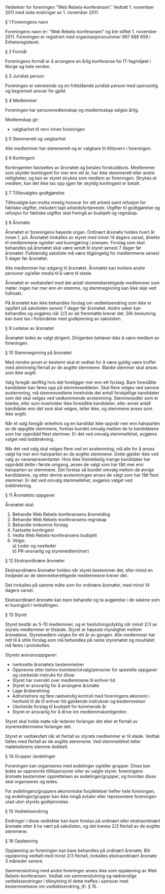 Vedtekter for foreningen ”Web Rebels-konferansen”.
Vedtatt 1. november 2011 med siste endringer av 1. november 2011.

§ 1 Foreningens navn

Foreningens navn er: “Web Rebels-konferansen” og ble stiftet 1. november 2011.
Foreningen er registrert med organisasjonsnummer 997 686 659 i Enhetsregisteret.

§ 2 Formål

Foreningens formål er å arrangere en årlig konferanse for IT-fagmiljøet i Norge og hele verden.

§ 3 Juridisk person

Foreningen er selveiende og en frittstående juridisk person med upersonlig og begrenset ansvar for gjeld.

§ 4 Medlemmer

Foreningen har personmedlemskap og medlemsskap selges årlig.

Medlemskap gir:
- valgbarhet til verv innen foreningen

§ 5 Stemmerett og valgbarhet

Alle medlemmer har stemmerett og er valgbare til tillitsverv i foreningen.

§ 6 Kontingent

Kontingenten fastsettes av årsmøtet og betales forskuddsvis.
Medlemmer som skylder kontingent for mer enn ett år, har ikke stemmerett eller andre rettigheter, og kan av styret strykes som medlem av foreningen.
Strykes et medlem, kan det ikke tas opp igjen før skyldig kontingent er betalt.

§ 7 Tillitsvalgtes godtgjørelse

Tillitsvalgte kan motta rimelig honorar for sitt arbeid samt refusjon for faktiske utgifter, inkludert tapt arbeidsfortjeneste.
Utgifter til godtgjørelse og refusjon for faktiske utgifter skal fremgå av budsjett og regnskap.

§ 8 Årsmøte

Årsmøtet er foreningens høyeste organ.
Ordinært årsmøte holdes hvert år innen 1. juli.
Årsmøtet innkalles av styret med minst 14 dagers varsel, direkte til medlemmene og/eller ved kunngjøring i pressen.
Forslag som skal behandles på årsmøtet skal være sendt til styret senest 7 dager før årsmøtet.
Fullstendig saksliste må være tilgjengelig for medlemmene senest 5 dager før årsmøtet.

Alle medlemmer har adgang til årsmøtet.
Årsmøtet kan invitere andre personer og/eller media til å være til stede.

Årsmøtet er vedtaksført med det antall stemmeberettigede medlemmer som møter.
Ingen har mer enn én stemme, og stemmegivning kan ikke skje ved fullmakt.

På årsmøtet kan ikke behandles forslag om vedtektsendring som ikke er oppført på sakslisten senest 7 dager før årsmøtet.
Andre saker kan behandles og avgjøres når 2/3 av de fremmøtte krever det.
Slik beslutning kan bare tas i forbindelse med godkjenning av sakslisten.

§ 9 Ledelse av årsmøtet

Årsmøtet ledes av valgt dirigent.
Dirigenten behøver ikke å være medlem av foreningen.	

§ 10 Stemmegivning på årsmøtet

Med mindre annet er bestemt skal et vedtak for å være gyldig være truffet med alminnelig flertall av de avgitte stemmene. Blanke stemmer skal anses som ikke avgitt.

Valg foregår skriftlig hvis det foreligger mer enn ett forslag.
Bare foreslåtte kandidater kan føres opp på stemmeseddelen.
Skal flere velges ved samme avstemming, må stemmesedlene inneholde det antall forskjellige kandidater som det skal velges ved vedkommende avstemming.
Stemmesedler som er blanke, eller som inneholder ikke foreslåtte kandidater, eller annet antall kandidater enn det som skal velges, teller ikke, og stemmene anses som ikke avgitt.

Når et valg foregår enkeltvis og en kandidat ikke oppnår mer enn halvparten av de oppgitte stemmene, foretas bundet omvalg mellom de to kandidatene som har oppnådd flest stemmer. Er det ved omvalg stemmelikhet, avgjøres valget ved loddtrekning.

Når det ved valg skal velges flere ved en avstemming, må alle for å anses valgt ha mer enn halvparten av de avgitte stemmene.
Dette gjelder ikke ved valg av vararepresentanter.
Hvis ikke tilstrekkelig mange kandidater har oppnådd dette i første omgang, anses de valgt som har fått mer enn halvparten av stemmene.
Det foretas så bundet omvalg mellom de øvrige kandidatene, og etter denne avstemningen anses de valgt som har fått flest stemmer.
Er det ved omvalg stemmelikhet, avgjøres valget ved loddtrekning.

§ 11 Årsmøtets oppgaver

Årsmøtet skal:
1.	Behandle Web Rebels-konferansens årsmelding
2.	Behandle Web Rebels-konferansens regnskap
3.	Behandle innkomne forslag
4.	Fastsette kontingent
5.	Vedta Web Rebels-konferansens budsjett
6.	Velge:  
	a) Leder og nestleder  
	b) PR-ansvarlig og styremedlem(mer)
	
§ 12 Ekstraordinære årsmøter

Ekstraordinære årsmøter holdes når styret bestemmer det, eller minst en tredjedel av de stemmeberettigede medlemmene krever det.

Det innkalles på samme måte som for ordinære årsmøter, med minst 14 dagers varsel.

Ekstraordinært årsmøte kan bare behandle og ta avgjørelse i de sakene som er kunngjort i innkallingen.

§ 13 Styret

Styret består av 5-10 medlemmer, og er beslutningsdyktig når minst 2/3 av styrets medlemmer er tilstede.
Styret er høyeste myndighet mellom årsmøtene.
Styremedlem velges for ett år av gangen.
Alle medlemmer har rett til å stille forslag som må behandles på neste styremøtet og resultatet må føres i protokollen.

Styrets ansvarsoppgaver:
- Iverksette årsmøtets bestemmelser
- Oppnevne etter behov komiteer/utvalg/personer for spesielle oppgaver og utarbeide instruks for disse
- Styret har oversikt over medlemmene til enhver tid.
- Styret er ansvarlig for å arrangere årsmøte
- Lage årsberetning
- Administrere og føre nødvendig kontroll med foreningens økonomi i henhold til de til enhver tid gjeldende instrukser og bestemmelser
- Utarbeide forslag til budsjett for kommende år
- Styret er ansvarlig for å drive inn medlemmskontigenten

Styret skal holde møte når lederen forlanger det eller et flertall av styremedlemmene forlanger det.

Styret er vedtaksført når et flertall av styrets medlemmer er til stede.
Vedtak fattes med flertall av de avgitte stemmene.
Ved stemmelikhet teller møtelederens stemme dobbelt.

§ 14 Grupper /avdelinger

Foreningen kan organiseres med avdelinger og/eller grupper.
Disse kan ledes av oppnevnte tillitspersoner eller av valgte styrer. 
foreningens årsmøte bestemmer opprettelsen av avdelinger/grupper, og hvordan disse skal organiseres og ledes.

For avdelingers/gruppers økonomiske forpliktelser hefter hele foreningen, og avdelinger/grupper kan ikke inngå avtaler eller representere foreningen utad uten styrets godkjennelse.

§ 15 Vedtektsendring

Endringer i disse vedtekter kan bare foretas på ordinært eller ekstraordinært årsmøte etter å ha vært på sakslisten, og det kreves 2/3 flertall av de avgitte stemmene.

§ 16 Oppløsning

Oppløsning av foreningen kan bare behandles på ordinært årsmøte.
Blir oppløsning vedtatt med minst 2/3 flertall, innkalles ekstraordinært årsmøte 3 måneder senere. 

Sammenslutning med andre foreninger anses ikke som oppløsning av Web Rebels-konferansen.
Vedtak om sammenslutning og nødvendige vedtektsendringer i tilknytning til dette treffes i samsvar med bestemmelsene om vedtektsendring, jfr. § 15.
